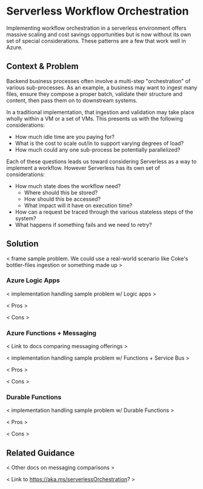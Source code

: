 # Serverless Workflow Orchestration
Implementing workflow orchestration in a serverless environment offers massive scaling and cost savings opportunities but is now without its own set of special considerations. These patterns are a few that work well in Azure.

## Context & Problem
Backend business processes often involve a multi-step "orchestration" of various sub-processes. As an example, a business may want to ingest many files, ensure they compose a proper batch, validate their structure and content, then pass them on to downstream systems.

In a traditional implementation, that ingestion and validation may take place wholly within a VM or a set of VMs. This presents us with the following considerations:
* How much idle time are you paying for?
* What is the cost to scale out/in to support varying degrees of load?
* How much could any one sub-process be potentially parallelized?

Each of these questions leads us toward considering Serverless as a way to implement a workflow. However Serverless has its own set of considerations:
* How much state does the workflow need?
    * Where should this be stored?
    * How should this be accessed?
    * What impact will it have on execution time?
* How can a request be traced through the various stateless steps of the system?
* What happens if something fails and we need to retry?

## Solution
< frame sample problem. We could use a real-world scenario like Coke's bottler-files ingestion or something made up >
### Azure Logic Apps
< implementation handling sample problem w/ Logic apps >

< Pros >

< Cons >
### Azure Functions + Messaging
< Link to docs comparing messaging offerings >

< implementation handling sample problem w/ Functions + Service Bus >

< Pros >

< Cons >
### Durable Functions
< implementation handling sample problem w/ Durable Functions >

< Pros >

< Cons >
## Related Guidance
< Other docs on messaging comparisons >

< Link to https://aka.ms/serverlessOrchestration? >